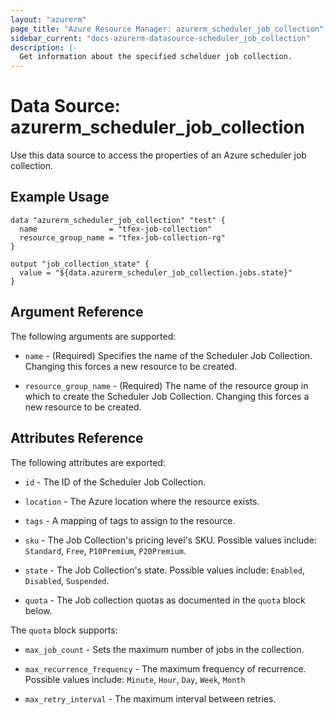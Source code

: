 ```yaml
---
layout: "azurerm"
page_title: "Azure Resource Manager: azurerm_scheduler_job_collection"
sidebar_current: "docs-azurerm-datasource-scheduler_job_collection"
description: |-
  Get information about the specified schelduer job collection.
---
```


# Data Source: azurerm_scheduler_job_collection

Use this data source to access the properties of an Azure scheduler job collection.

## Example Usage

```hcl
data "azurerm_scheduler_job_collection" "test" {
  name                = "tfex-job-collection"
  resource_group_name = "tfex-job-collection-rg"
}

output "job_collection_state" {
  value = "${data.azurerm_scheduler_job_collection.jobs.state}"
}
```

## Argument Reference

The following arguments are supported:

* `name` - (Required) Specifies the name of the Scheduler Job Collection. Changing this forces a new resource to be created.

* `resource_group_name` - (Required) The name of the resource group in which to create the Scheduler Job Collection. Changing this forces a new resource to be created.

## Attributes Reference

The following attributes are exported:

* `id` - The ID of the Scheduler Job Collection.

* `location` - The Azure location where the resource exists. 

* `tags` - A mapping of tags to assign to the resource.

* `sku` - The Job Collection's pricing level's SKU. Possible values include: `Standard`, `Free`, `P10Premium`, `P20Premium`.

* `state` - The Job Collection's state. Possible values include: `Enabled`, `Disabled`, `Suspended`.

* `quota` - The Job collection quotas as documented in the `quota` block below. 

The `quota` block supports:

* `max_job_count` - Sets the maximum number of jobs in the collection. 

* `max_recurrence_frequency` - The maximum frequency of recurrence. Possible values include: `Minute`, `Hour`, `Day`, `Week`, `Month`

* `max_retry_interval` - The maximum interval between retries.
